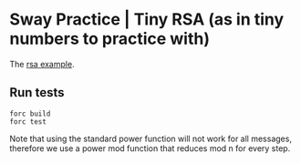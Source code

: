 # Sway Practice | Tiny RSA (as in tiny numbers to practice with)

The [rsa example](https://ccom.uprrp.edu/~humberto/very-small-rsa-example.html). 

## Run tests
```
forc build
forc test
```

Note that using the standard power function will not work for all messages, therefore we use a power mod function that reduces mod n for every step. 
